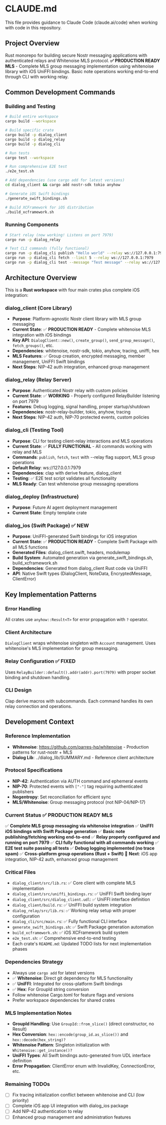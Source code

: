# CLAUDE.md

This file provides guidance to Claude Code (claude.ai/code) when working with code in this repository.

## Project Overview
Rust monorepo for building secure Nostr messaging applications with authenticated relays and Whitenoise MLS protocol. **✅ PRODUCTION READY MLS** - Complete MLS group messaging implementation using whitenoise library with iOS UniFFI bindings. Basic note operations working end-to-end through CLI with working relay.

## Common Development Commands

### Building and Testing
```bash
# Build entire workspace
cargo build --workspace

# Build specific crate
cargo build -p dialog_client
cargo build -p dialog_relay  
cargo build -p dialog_cli

# Run tests
cargo test --workspace

# Run comprehensive E2E test
./e2e_test.sh

# Add dependencies (use cargo add for latest versions)
cd dialog_client && cargo add nostr-sdk tokio anyhow

# Generate iOS Swift bindings
./generate_swift_bindings.sh

# Build XCFramework for iOS distribution  
./build_xcframework.sh
```

### Running Components
```bash
# Start relay (now working! Listens on port 7979)
cargo run -p dialog_relay

# Test CLI commands (fully functional)
cargo run -p dialog_cli publish "Hello world" --relay ws://127.0.0.1:7979
cargo run -p dialog_cli fetch --limit 5 --relay ws://127.0.0.1:7979
cargo run -p dialog_cli test --message "Test message" --relay ws://127.0.0.1:7979
```

## Architecture Overview

This is a **Rust workspace** with four main crates plus complete iOS integration:

### dialog_client (Core Library)
- **Purpose**: Platform-agnostic Nostr client library with MLS group messaging
- **Current State**: ✅ **PRODUCTION READY** - Complete whitenoise MLS integration with iOS bindings
- **Key API**: `DialogClient::new()`, `create_group()`, `send_group_message()`, `fetch_groups()`, etc.
- **Dependencies**: whitenoise, nostr-sdk, tokio, anyhow, tracing, uniffi, hex
- **MLS Features**: ✅ Group creation, encrypted messaging, member management, UniFFI Swift bindings
- **Next Steps**: NIP-42 auth integration, enhanced group management

### dialog_relay (Relay Server)
- **Purpose**: Authenticated Nostr relay with custom policies
- **Current State**: ✅ **WORKING** - Properly configured RelayBuilder listening on port 7979
- **Features**: Debug logging, signal handling, proper startup/shutdown
- **Dependencies**: nostr-relay-builder, tokio, anyhow, tracing
- **Next Steps**: NIP-42 auth, NIP-70 protected events, custom policies

### dialog_cli (Testing Tool)
- **Purpose**: CLI for testing client-relay interactions and MLS operations
- **Current State**: ✅ **FULLY FUNCTIONAL** - All commands working with relay and MLS
- **Commands**: `publish`, `fetch`, `test` with --relay flag support, MLS group operations
- **Default Relay**: ws://127.0.0.1:7979
- **Dependencies**: clap with derive feature, dialog_client
- **Testing**: ✅ E2E test script validates all functionality
- **MLS Ready**: Can test whitenoise group messaging operations

### dialog_deploy (Infrastructure)
- **Purpose**: Future AI agent deployment management
- **Current State**: Empty template crate

### dialog_ios (Swift Package) ✅ NEW
- **Purpose**: UniFFI-generated Swift bindings for iOS integration
- **Current State**: ✅ **PRODUCTION READY** - Complete Swift Package with all MLS functions
- **Generated Files**: dialog_client.swift, headers, modulemap
- **Build System**: Automated generation via generate_swift_bindings.sh, build_xcframework.sh
- **Dependencies**: Generated from dialog_client Rust code via UniFFI
- **API**: Native Swift types (DialogClient, NoteData, EncryptedMessage, ClientError)

## Key Implementation Patterns

### Error Handling
All crates use `anyhow::Result<T>` for error propagation with `?` operator.

### Client Architecture
`DialogClient` wraps whitenoise singleton with `Account` management. Uses whitenoise's MLS implementation for group messaging.

### Relay Configuration ✅ FIXED
Uses `RelayBuilder::default().addr(addr).port(7979)` with proper socket binding and shutdown handling.

### CLI Design
Clap derive macros with subcommands. Each command handles its own relay connection and operations.

## Development Context

### Reference Implementation
- **Whitenoise**: https://github.com/parres-hq/whitenoise - Production patterns for rust-nostr + MLS
- **Dialog Lib**: ../dialog_lib/SUMMARY.md - Reference client architecture

### Protocol Specifications
- **NIP-42**: Authentication via AUTH command and ephemeral events
- **NIP-70**: Protected events with `["-"]` tag requiring authenticated publishers
- **Negentropy**: Set reconciliation for efficient sync
- **MLS/Whitenoise**: Group messaging protocol (not NIP-04/NIP-17)

### Current Status ✅ PRODUCTION READY MLS
✅ **Complete MLS group messaging via whitenoise integration**
✅ **UniFFI iOS bindings with Swift Package generation**
✅ **Basic note publishing/fetching working end-to-end**
✅ **Relay properly configured and running on port 7979**
✅ **CLI fully functional with all commands working**
✅ **E2E test suite passing all tests**
✅ **Debug logging implemented (no trace spam)**
✅ **Cross-platform group operations (Rust + Swift)**
🔄 **Next**: iOS app integration, NIP-42 auth, enhanced group management

### Critical Files
- `dialog_client/src/lib.rs`: ✅ Core client with complete MLS implementation
- `dialog_client/src/uniffi_bindings.rs`: ✅ UniFFI Swift binding layer
- `dialog_client/src/dialog_client.udl`: ✅ UniFFI interface definition
- `dialog_client/build.rs`: ✅ UniFFI build system integration
- `dialog_relay/src/lib.rs`: ✅ Working relay setup with proper configuration
- `dialog_cli/src/main.rs`: ✅ Fully functional CLI interface
- `generate_swift_bindings.sh`: ✅ Swift Package generation automation
- `build_xcframework.sh`: ✅ iOS XCFramework build system
- `e2e_test.sh`: ✅ Comprehensive end-to-end testing
- Each crate's `README.md`: Updated TODO lists for next implementation phases

### Dependencies Strategy
- Always use `cargo add` for latest versions
- ✅ **Whitenoise**: Direct git dependency for MLS functionality
- ✅ **UniFFI**: Integrated for cross-platform Swift bindings
- ✅ **Hex**: For GroupId string conversion
- Follow whitenoise Cargo.toml for feature flags and versions
- Prefer workspace dependencies for shared crates

### MLS Implementation Notes
- **GroupId Handling**: Use `GroupId::from_slice()` (direct constructor, no Result)
- **Hex Conversion**: `hex::encode(group_id.as_slice())` and `hex::decode(hex_string)?`
- **Whitenoise Pattern**: Singleton initialization with `Whitenoise::get_instance()?`
- **UniFFI Types**: All Swift bindings auto-generated from UDL interface definition
- **Error Propagation**: ClientError enum with InvalidKey, ConnectionError, etc.

### Remaining TODOs
- [ ] Fix tracing initialization conflict between whitenoise and CLI (low priority)
- [ ] Complete iOS app UI integration with dialog_ios package
- [ ] Add NIP-42 authentication to relay
- [ ] Enhanced group management and administration features
